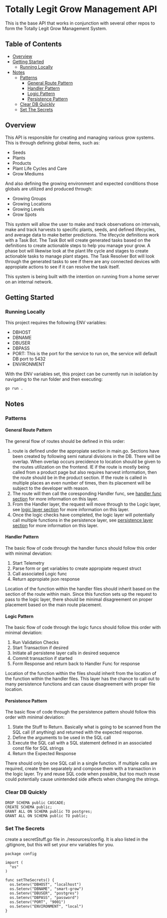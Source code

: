 # Totally Legit Grow Management API

This is the base API that works in conjunction with several other repos to form the Totally Legit Grow Management System.

## Table of Contents

- [Overview](#overview)
- [Getting Started](#getting-started)
  - [Running Locally](#running-locally)
- [Notes](#notes)
  - [Patterns](#patterns)
    - [General Route Pattern](#general-route-pattern)
    - [Handler Pattern](#handler-pattern)
    - [Logic Pattern](#logic-pattern)
    - [Persistence Pattern](#persistence-pattern)
  - [Clear DB Quickly](#clear-db-quickly)
  - [Set The Secrets](#set-the-secrets)

## Overview

This API is responsible for creating and managing various grow systems. This is through defining global items, such as:

- Seeds
- Plants
- Products
- Plant Life Cycles and Care
- Grow Mediums

And also defining the growing environment and expected conditions those globals are utilized and produced through:

- Growing Groups
- Growing Locations
- Growing Levels
- Grow Spots

This system will allow the user to make and track observations on intervals, make and track harvests to specific plants, seeds, and defined lifecycles, and average data to make better predictions. The lifecycle definitions work with a Task Bot. The Task Bot will create generated tasks based on the definitions to create actionable steps to help you manage your grow. A phase bot will likewise look at the plant life cycle and stages to create actionable tasks to manage plant stages. The Task Resolver Bot will look through the generated tasks to see if there are any connected devices with appropiate actions to see if it can resolve the task itself.

This system is being built with the intention on running from a home server on an internal network.

## Getting Started

### Running Locally

This project requires the following ENV variables:

- DBHOST
- DBNAME
- DBUSER
- DBPASS
- PORT: This is the port for the service to run on, the service will default DB port to 5432
- ENVIRONMENT

With the ENV variables set, this project can be currently run in isolation by navigating to the run folder and then executing:

    go run .

## Notes

### Patterns

#### General Route Pattern

The general flow of routes should be defined in this order:

1. route is defined under the appropiate section in main.go. Sections have been created by following semi natural divisions in the DB. There will be overlap. When overlap occurs precidence to location should be given to the routes utilization on the frontend. IE if the route is mostly being called from a product page but also requires harvest information, then the route should be in the product section. If the route is called in multiple places an even number of times, then its placement will be subject to the developer with reason.
2. The route will then call the coresponding Handler func, see [handler func section](#handler-pattern) for more information on this layer.
3. From the Handler layer, the request will move through to the Logic layer, see [logic layer section](#logic-pattern) for more information on this layer.
4. Once the logic checks have completed, the logic layer will potentially call multiple functions in the persistence layer, see [persistence layer section](#persistence-pattern) for more information on this layer.

#### Handler Pattern

The basic flow of code through the handler funcs should follow this order with minimal deviation:

1. Start Telemetry
2. Parse form or get variables to create appropiate request struct
3. Call associated Logic func
4. Return appropiate json response

Location of the function within the handler files should inherit based on the section of the route within main. Since this function sets up the request to pass to the logic layer, there should be minimal disagreement on proper placement based on the main route placement.

#### Logic Pattern

The basic flow of code through the logic funcs should follow this order with minimal deviation:

1. Run Validation Checks
2. Start Transaction if desired
3. Initiate all persistene layer calls in desired sequence
4. Commit transaction if started
5. Form Response and return back to Handler Func for response

Location of the function within the files should inherit from the location of the function within the handler files. This layer has the chance to call out to many persistence functions and can cause disagreement with proper file location.

#### Persistence Pattern

The basic flow of code through the persistence pattern should follow this order with minimal deviation:

1. State the Stuff to Return. Basically what is going to be scanned from the SQL call (if anything) and returned with the expected response.
2. Define the arguments to be used in the SQL call
3. Execute the SQL call with a SQL statement defined in an associated const file for SQL strings
4. Return the Expected Response

There should only be one SQL call in a single function. If multiple calls are required, create them separately and compose them with a transaction in the logic layer. Try and reuse SQL code when possible, but too much reuse could potentially cause unintended side affects when changing the strings.

### Clear DB Quickly

    DROP SCHEMA public CASCADE;
    CREATE SCHEMA public;
    GRANT ALL ON SCHEMA public TO postgres;
    GRANT ALL ON SCHEMA public TO public;

### Set The Secrets

create a secretStuff.go file in ./resources/config. It is also listed in the .gitignore, but this will set your env variables for you.

    package config

    import (
      "os"
    )

    func setTheSecrets() {
      os.Setenv("DBHOST", "localhost")
      os.Setenv("DBNAME", "smart-grow")
      os.Setenv("DBUSER", "postgres")
      os.Setenv("DBPASS", "password")
      os.Setenv("PORT", "9001")
      os.Setenv("ENVIRONMENT", "local")
    }
